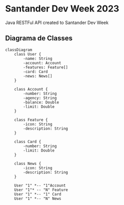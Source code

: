 # Santander Dev Week 2023
Java RESTFul API created to Santander Dev Week

## Diagrama de Classes

```mermaid
classDiagram
    class User {
        -name: String
        -account: Account
        -features: Feature[]
        -card: Card
        -news: News[]
    }

    class Account {
        -number: String
        -agency: String
        -balance: Double
        -limit: Double
    }

    class Feature {
        -icon: String
        -description: String
    }

    class Card {
        -number: String
        -limit: Double
    }

    class News {
        -icon: String
        -description: String
    }

    User "1" *-- "1"Account
    User "1"* -- "N" Feature
    User "1" *-- "1" Card
    User "1" *-- "N" News
```
